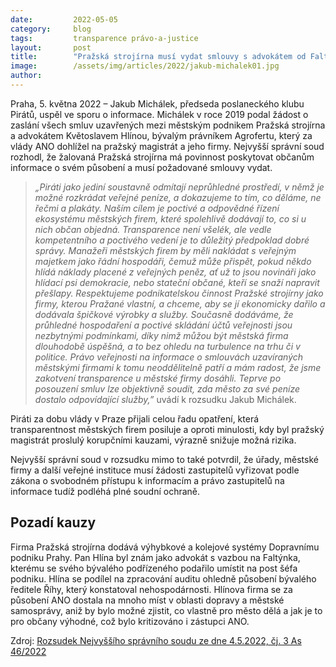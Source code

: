 ```yaml
---
date:         2022-05-05
category:     blog
tags:         transparence právo-a-justice
layout:       post
title:        "Pražská strojírna musí vydat smlouvy s advokátem od Faltýnka, rozhodl soud"
image:        /assets/img/articles/2022/jakub-michalek01.jpg
author:       
---
```


Praha, 5. května 2022 – Jakub Michálek, předseda poslaneckého klubu Pirátů, uspěl ve sporu o informace. Michálek v roce 2019 podal žádost o zaslání všech smluv uzavřených mezi městským podnikem Pražská strojírna a advokátem Květoslavem Hlínou, bývalým právníkem Agrofertu, který za vlády ANO dohlížel na pražský magistrát a jeho firmy. Nejvyšší správní soud rozhodl, že žalovaná Pražská strojírna má povinnost poskytovat občanům informace o svém působení a musí požadované smlouvy vydat.

> *„Piráti jako jediní soustavně odmítají neprůhledné prostředí, v němž je možné rozkrádat veřejné peníze, a dokazujeme to tím, co děláme, ne řečmi a plakáty. Naším cílem je poctivé a odpovědné řízení ekosystému městských firem, které spolehlivě dodávají to, co si u nich občan objedná. Transparence není všelék, ale vedle kompetentního a poctivého vedení je to důležitý předpoklad dobré správy. Manažeři městských firem by měli nakládat s veřejným majetkem jako řádní hospodáři, čemuž může přispět, pokud někdo hlídá náklady placené z veřejných peněz, ať už to jsou novináři jako hlídací psi demokracie, nebo stateční občané, kteří se snaží napravit přešlapy. Respektujeme podnikatelskou činnost Pražské strojírny jako firmy, kterou Pražané vlastní, a chceme, aby se jí ekonomicky dařilo a dodávala špičkové výrobky a služby. Současně dodáváme, že průhledné hospodaření a poctivé skládání účtů veřejnosti jsou nezbytnými podmínkami, díky nimž můžou být městská firma dlouhodobě úspěšná, a to bez ohledu na turbulence na trhu či v politice. Právo veřejnosti na informace o smlouvách uzavíraných městskými firmami k tomu neoddělitelně patří a mám radost, že jsme zakotvení transparence u městské firmy dosáhli. Teprve po posouzení smluv lze objektivně soudit, zda město za své peníze dostalo odpovídající služby,”* uvádí k rozsudku Jakub Michálek. 

Piráti za dobu vlády v Praze přijali celou řadu opatření, která transparentnost městských firem posiluje a oproti minulosti, kdy byl pražský magistrát proslulý korupčními kauzami, výrazně snižuje možná rizika. 

Nejvyšší správní soud v rozsudku mimo to také potvrdil, že úřady, městské firmy a další veřejné instituce musí žádosti zastupitelů vyřizovat podle zákona o svobodném přístupu k informacím a právo zastupitelů na informace tudíž podléhá plné soudní ochraně.


## Pozadí kauzy
Firma Pražská strojírna dodává výhybkové a kolejové systémy Dopravnímu podniku Prahy. Pan Hlína byl znám jako advokát s vazbou na Faltýnka, kterému se svého bývalého podřízeného podařilo umístit na post šéfa podniku. Hlína se podílel na zpracování auditu ohledně působení bývalého ředitele Říhy, který konstatoval nehospodárnosti. Hlínova firma se za působení ANO dostala na mnoho míst v oblasti dopravy a městské samosprávy, aniž by bylo možné zjistit, co vlastně pro město dělá a jak je to pro občany výhodné, což bylo kritizováno i zástupci ANO.

Zdroj: [Rozsudek Nejvyššího správního soudu ze dne 4.5.2022, čj. 3 As 46/2022](https://old.nssoud.cz/files/SOUDNI_VYKON/2022/0046_3As__2200042S_20220504150343.pdf)
